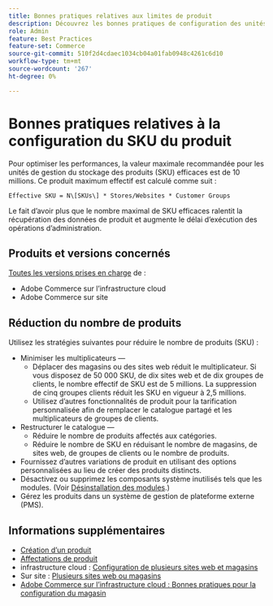```yaml
---
title: Bonnes pratiques relatives aux limites de produit
description: Découvrez les bonnes pratiques de configuration des unités de gestion des stocks de produits (SKU) afin d’optimiser les performances du site.
role: Admin
feature: Best Practices
feature-set: Commerce
source-git-commit: 510f2d4cdaec1034cb04a01fab0948c4261c6d10
workflow-type: tm+mt
source-wordcount: '267'
ht-degree: 0%

---
```



# Bonnes pratiques relatives à la configuration du SKU du produit

Pour optimiser les performances, la valeur maximale recommandée pour les unités de gestion du stockage des produits (SKU) efficaces est de 10 millions. Ce produit maximum effectif est calculé comme suit :

`Effective SKU = N\[SKUs\] * Stores/Websites * Customer Groups`

Le fait d’avoir plus que le nombre maximal de SKU efficaces ralentit la récupération des données de produit et augmente le délai d’exécution des opérations d’administration.

## Produits et versions concernés

[Toutes les versions prises en charge](../../../release/versions.md) de :

- Adobe Commerce sur l’infrastructure cloud
- Adobe Commerce sur site

## Réduction du nombre de produits

Utilisez les stratégies suivantes pour réduire le nombre de produits (SKU) :

- Minimiser les multiplicateurs —
   - Déplacer des magasins ou des sites web réduit le multiplicateur. Si vous disposez de 50 000 SKU, de dix sites web et de dix groupes de clients, le nombre effectif de SKU est de 5 millions. La suppression de cinq groupes clients réduit les SKU en vigueur à 2,5 millions.
   - Utilisez d’autres fonctionnalités de produit pour la tarification personnalisée afin de remplacer le catalogue partagé et les multiplicateurs de groupes de clients.
- Restructurer le catalogue —
   - Réduire le nombre de produits affectés aux catégories.
   - Réduire le nombre de SKU en réduisant le nombre de magasins, de sites web, de groupes de clients ou le nombre de produits.
- Fournissez d’autres variations de produit en utilisant des options personnalisées au lieu de créer des produits distincts.
- Désactivez ou supprimez les composants système inutilisés tels que les modules. (Voir  [Désinstallation des modules](../../../installation/tutorials/uninstall-modules.md).)
- Gérez les produits dans un système de gestion de plateforme externe (PMS).

## Informations supplémentaires

- [Création d’un produit](https://experienceleague.adobe.com/docs/commerce-admin/catalog/products/product-create.html)
- [Affectations de produit](https://experienceleague.adobe.com/docs/commerce-admin/catalog/categories/products-in-category/categories-product-assignments.html)
- infrastructure cloud : [Configuration de plusieurs sites web et magasins](https://devdocs.magento.com/cloud/project/project-multi-sites.html)
- Sur site : [Plusieurs sites web ou magasins](../../../configuration/multi-sites/ms-overview.md)
- [Adobe Commerce sur l’infrastructure cloud : Bonnes pratiques pour la configuration du magasin](https://devdocs.magento.com/cloud/configure/configure-best-practices.html)
